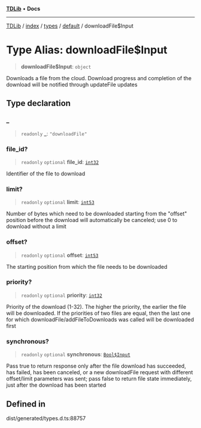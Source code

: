 [**TDLib**](../../../../../../README.md) • **Docs**

***

[TDLib](../../../../../../modules.md) / [index](../../../../../README.md) / [types](../../../README.md) / [default](../README.md) / downloadFile$Input

# Type Alias: downloadFile$Input

> **downloadFile$Input**: `object`

Downloads a file from the cloud. Download progress and completion of the download will be notified through updateFile updates

## Type declaration

### \_

> `readonly` **\_**: `"downloadFile"`

### file\_id?

> `readonly` `optional` **file\_id**: [`int32`](int32-1.md)

Identifier of the file to download

### limit?

> `readonly` `optional` **limit**: [`int53`](int53-1.md)

Number of bytes which need to be downloaded starting from the "offset" position before the download will automatically be canceled; use 0 to download without a limit

### offset?

> `readonly` `optional` **offset**: [`int53`](int53-1.md)

The starting position from which the file needs to be downloaded

### priority?

> `readonly` `optional` **priority**: [`int32`](int32-1.md)

Priority of the download (1-32). The higher the priority, the earlier the file will be downloaded. If the priorities of two files are equal, then the last one for which downloadFile/addFileToDownloads was called will be downloaded first

### synchronous?

> `readonly` `optional` **synchronous**: [`Bool$Input`](Bool$Input.md)

Pass true to return response only after the file download has succeeded, has failed, has been canceled, or a new downloadFile request with different offset/limit parameters was sent; pass false to return file state immediately, just after the download has been started

## Defined in

dist/generated/types.d.ts:88757
